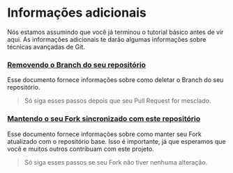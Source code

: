 # Informações adicionais

Nós estamos assumindo que você já terminou o tutorial básico antes de vir aqui. As informações adicionais te darão algumas informações sobre técnicas avançadas de Git.

### [Removendo o Branch do seu repositório](removing-branch-from-your-repository.pt_br.md)
Esse documento fornece informações sobre como deletar o Branch do seu repositório.
> Só siga esses passos depois que seu Pull Request for mesclado.

### [Mantendo o seu Fork sincronizado com este repositório](keeping-your-fork-synced-with-this-repository.pt_br.md)
Esse documento fornece informações sobre como manter seu Fork atualizado com o repositório base. Isso é importante, já que esperamos que você e muitos outros contribuam com este projeto.
> Só siga esses passos se seu Fork não tiver nenhuma alteração.
